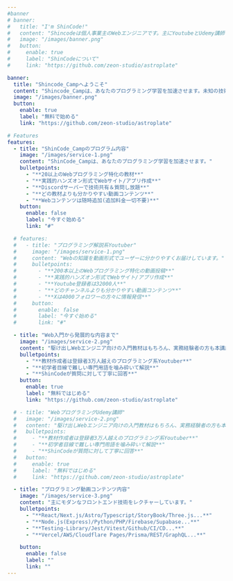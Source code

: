 ```yaml
---
#banner
# banner:
#   title: "I'm ShinCode!"
#   content: "Shincodeは個人事業主のWebエンジニアです。主にYoutubeとUdemy講師として活動しています。"
#   image: "/images/banner.png"
#   button:
#     enable: true
#     label: "ShinCodeについて"
#     link: "https://github.com/zeon-studio/astroplate"

banner:
  title: "Shincode_Campへようこそ"
  content: "Shincode_Campは、あなたのプログラミング学習を加速させます。未知の技術分野でも分かりやすい教材でキャッチアップが可能です。"
  image: "/images/banner.png"
  button:
    enable: true
    label: "無料で始める"
    link: "https://github.com/zeon-studio/astroplate"

# Features
features:
  - title: "ShinCode_Campのプログラム内容"
    image: "/images/service-1.png"
    content: "ShinCode_Campは、あなたのプログラミング学習を加速させます。"
    bulletpoints:
      - "**20以上のWebプログラミング特化の教材**"
      - "**実践的ハンズオン形式でWebサイト/アプリ作成**"
      - "**Discordサーバーで技術共有＆質問し放題**"
      - "**どの教材よりも分かりやすい動画コンテンツ**"
      - "**Webコンテンツは随時追加(追加料金一切不要)**"
    button:
      enable: false
      label: "今すぐ始める"
      link: "#"

  # features:
  #   - title: "プログラミング解説系Youtuber"
  #     image: "/images/service-1.png"
  #     content: "Webの知識を動画形式でユーザーに分かりやすくお届けしています。"
  #     bulletpoints:
  #       - "**200本以上のWebプログラミング特化の動画投稿**"
  #       - "**実践的ハンズオン形式でWebサイト/アプリ作成**"
  #       - "**Youtube登録者は32000人**"
  #       - "**どのチャンネルよりも分かりやすい動画コンテンツ**"
  #       - "**Xは4000フォロワーの方々に情報発信**"
  #     button:
  #       enable: false
  #       label: "今すぐ始める"
  #       link: "#"

  - title: "Web入門から発展的な内容まで"
    image: "/images/service-2.png"
    content: "駆け出しWebエンジニア向けの入門教材はもちろん、実務経験者の方も本講座で学習を続けて継続的なスキルアップをしています。Discordサーバーでは技術共有も行っております。"
    bulletpoints:
      - "**教材作成者は登録者3万人越えのプログラミング系Youtuber**"
      - "**初学者目線で難しい専門用語を噛み砕いて解説**"
      - "**ShinCodeが質問に対して丁寧に回答**"
    button:
      enable: true
      label: "無料ではじめる"
      link: "https://github.com/zeon-studio/astroplate"

  # - title: "WebプログラミングUdemy講師"
  #   image: "/images/service-2.png"
  #   content: "駆け出しWebエンジニア向けの入門教材はもちろん、実務経験者の方も本講座で学習を続けて継続的なスキルアップをしています。Discordサーバーでは技術共有も行っております。"
  #   bulletpoints:
  #     - "**教材作成者は登録者3万人越えのプログラミング系Youtuber**"
  #     - "**初学者目線で難しい専門用語を噛み砕いて解説**"
  #     - "**ShinCodeが質問に対して丁寧に回答**"
  #   button:
  #     enable: true
  #     label: "無料ではじめる"
  #     link: "https://github.com/zeon-studio/astroplate"

  - title: "プログラミング動画コンテンツ内容"
    image: "/images/service-3.png"
    content: "主にモダンなフロントエンド技術をレクチャーしています。"
    bulletpoints:
      - "**React/Next.js/Astro/Typescript/StoryBook/Three.js...**"
      - "**Node.js(Express)/Python/PHP/Firebase/Supabase...**"
      - "**Testing-Library/Jest/Vitest/Github/CI/CD...**"
      - "**Vercel/AWS/Cloudflare Pages/Prisma/REST/GraphQL...**"

    button:
      enable: false
      label: ""
      link: ""
---
```

